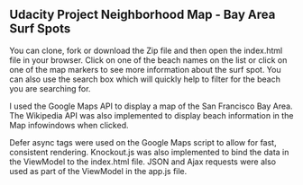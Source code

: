 ## Udacity Project Neighborhood Map - Bay Area Surf Spots

You can clone, fork or download the Zip file and then open the index.html file in your browser. Click on one of the beach names on the list or click on one of the map markers to see more information about the surf spot. You can also use the search box which will quickly help to filter for the beach you are searching for. 

I used the Google Maps API to display a map of the San Francisco Bay Area. The Wikipedia API was also implemented to display beach information in the Map infowindows when clicked.

Defer async tags were used on the Google Maps script to allow for fast, consistent rendering. Knockout.js was also implemented to bind the data in the ViewModel to the index.html file. JSON and Ajax requests were also used as part of the ViewModel in the app.js file. 

